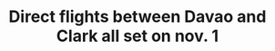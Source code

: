 ---
layout: post
title: 'Direct flights between Davao and Clark all set on nov. 1'
category: top-stories
image: true
hl-title: 'NEW FLIGHTS IN TAGBILARAN.'
hl-desc: 'Philippine Airlines (PAL) officials paid a courtesy visit to City Mayor Baba Yap led by its Consultant Charlie Yu, Pam Q. Samson, Manager in Passenger Sales in the Visayas and Emma Casenas, Tagbilaran City Branch Manager. The team also shared the new flights in Davao City as well as Clark, which would now be flying directly to Tagbilaran City and back starting November 1, 2017. Also in the picture, LEIPO BebianoInting, Bohol Chamber of Commerce president, Engr. Albert Uy and the PAL Sales Team.'
dated: September 17 - 23, 2017
---